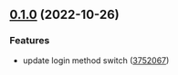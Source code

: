 ## [0.1.0](https://github.com/ci010/electron-vue-next/compare/v0.0.9...v0.1.0) (2022-10-26)


### Features

* update login method switch ([3752067](https://github.com/ci010/electron-vue-next/commit/3752067fc51c8556ec8b727de0a1b2dd0ae2c8fd))

